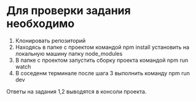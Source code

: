 # Для проверки задания необходимо

1. Клонировать репозиторий
2. Находясь в папке с проектом командой npm install установить на локальную машину папку node_modules
3. В папке с проектом запустить сборку проекта командой npm run watch
4. В соседенм терминале после шага 3 выполнить команду npm run dev


Ответы на задания 1,2 выводятся в консоли проекта.
